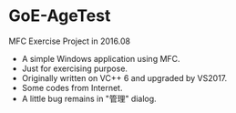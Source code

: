 # GoE-AgeTest
MFC Exercise Project in 2016.08
* A simple Windows application using MFC.
* Just for exercising purpose.
* Originally written on VC++ 6 and upgraded by VS2017.
* Some codes from Internet.
* A little bug remains in "管理" dialog.
